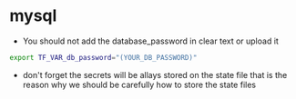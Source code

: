 # mysql 

- You should not add the database_password in clear text or upload it

```bash
export TF_VAR_db_password="(YOUR_DB_PASSWORD)"
```

- don't forget the secrets will be allays stored on the state file that is the reason why we should be carefully how to store the state files
  